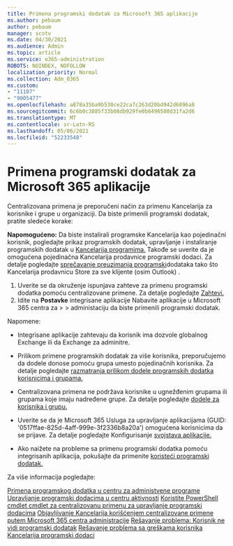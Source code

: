 ```yaml
---
title: Primena programski dodatak za Microsoft 365 aplikacije
ms.author: pebaum
author: pebaum
manager: scotv
ms.date: 04/30/2021
ms.audience: Admin
ms.topic: article
ms.service: o365-administration
ROBOTS: NOINDEX, NOFOLLOW
localization_priority: Normal
ms.collection: Adm_O365
ms.custom:
- "11107"
- "9005477"
ms.openlocfilehash: a878a35ba9b530ce22ca7c263d20bd942d6896a8
ms.sourcegitcommit: 6c6b0c3885f33b08db929fe0b6496508d31fa2d6
ms.translationtype: MT
ms.contentlocale: sr-Latn-RS
ms.lasthandoff: 05/06/2021
ms.locfileid: "52233548"
---
```

# <a name="deploying-add-ins-for-microsoft-365-apps"></a>Primena programski dodatak za Microsoft 365 aplikacije

Centralizovana primena je preporučeni način za primenu Kancelarija za korisnike i grupe u organizaciji. Da biste primenili programski dodatak, pratite sledeće korake:

**Napomogućeno:** Da biste instalirali programske Kancelarija kao pojedinačni korisnik, pogledajte prikaz programskih dodatak, upravljanje i instaliranje programskih dodatak u [Kancelarija programima.](https://support.microsoft.com/topic/view-manage-and-install-add-ins-in-office-programs-16278816-1948-4028-91e5-76dca5380f8d) Takođe se uverite da je omogućena pojedinačna Kancelarija prodavnice programski dodaci. Za detalje pogledajte [sprečavanje preuzimanja programski](https://docs.microsoft.com/microsoft-365/admin/manage/manage-addins-in-the-admin-center?view=o365-worldwide#prevent-add-in-downloads-by-turning-off-the-office-store-across-all-clients-except-outlook)dodataka tako što Kancelarija prodavnicu Store za sve klijente (osim Outlook) .

1. Uverite se da okruženje ispunjava zahteve za primenu programski dodatka pomoću centralizovane primene. Za detalje pogledajte [Zahtevi.](https://docs.microsoft.com/microsoft-365/admin/manage/centralized-deployment-of-add-ins?#requirements)
2. Idite na **Postavke** integrisane aplikacije Nabavite aplikacije u Microsoft 365 centra za  >    >   administaciju da biste primenili programski dodatak. 

Napomene: 

- Integrisane aplikacije zahtevaju da korisnik ima dozvole globalnog Exchange ili da Exchange za adminitre.

- Prilikom primene programskih dodatak za više korisnika, preporučujemo da dodele donose pomoću grupa umesto pojedinačnih korisnika. Za detalje pogledajte [razmatranja prilikom dodele programskih dodatka korisnicima i grupama.](https://docs.microsoft.com/microsoft-365/admin/manage/manage-deployment-of-add-ins?view=o365-worldwide#considerations-when-assigning-an-add-in-to-users-and-groups)

- Centralizovana primena ne podržava korisnike u ugnežđenim grupama ili grupama koje imaju nadređene grupe. Za detalje pogledajte [dodele za korisnika i grupu.](https://docs.microsoft.com/microsoft-365/admin/manage/centralized-deployment-of-add-ins?view=o365-worldwide#user-and-group-assignments)

- Uverite se da je Microsoft 365 Usluga za upravljanje aplikacijama (GUID: '0517ffae-825d-4aff-999e-3f2336b8a20a') omogućena korisnicima da se prijave. Za detalje pogledajte Konfigurisanje [svojstava aplikacije.](https://docs.microsoft.com/azure/active-directory/manage-apps/add-application-portal-configure#configure-app-properties)

- Ako naižete na probleme sa primenu programski dodatka pomoću integrisanih aplikacija, pokušajte da primenite [koristeći programski dodatak.](https://admin.microsoft.com/AdminPortal/Home?#/Settings/AddIns)

Za više informacija pogledajte:

[Primena programskog dodatka u centru za administvene programe](https://docs.microsoft.com/microsoft-365/admin/manage/manage-deployment-of-add-ins) 
 [Upravljanje programski dodacima u centru aktivnosti](https://docs.microsoft.com/microsoft-365/admin/manage/manage-addins-in-the-admin-center) 
 [Koristite PowerShell cmdlet cmdlet za centralizovanu primenu za upravljanje programski dodacima](https://docs.microsoft.com/microsoft-365/enterprise/use-the-centralized-deployment-powershell-cmdlets-to-manage-add-ins) 
 [Objavljivanje Kancelarija korišćenjem centralizovane primene putem Microsoft 365 centra administracije](https://docs.microsoft.com/office/dev/add-ins/publish/centralized-deployment#publish-an-office-add-in-via-centralized-deployment) 
 [Rešavanje problema: Korisnik ne vidi programski dodatak](https://docs.microsoft.com/office365/troubleshoot/access-management/user-not-seeing-add-ins) 
 [Rešavanje problema sa greškama korisnika Kancelarija programski dodaci](https://docs.microsoft.com/office/dev/add-ins/testing/testing-and-troubleshooting)